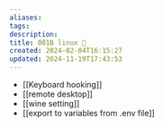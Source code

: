```yaml
---
aliases: 
tags: 
description:
title: 001B linux 🐧
created: 2024-02-04T16:15:27
updated: 2024-11-19T17:43:53
---
```

- [[Keyboard hooking]]
- [[remote desktop]]
- [[wine setting]]
- [[export to variables from .env file]]
